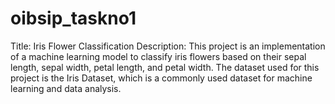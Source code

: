 # oibsip_taskno1
Title: Iris Flower Classification Description: This project is an implementation of a machine learning model to classify iris flowers based on their sepal length, sepal width, petal length, and petal width. The dataset used for this project is the Iris Dataset, which is a commonly used dataset for machine learning and data analysis. 
